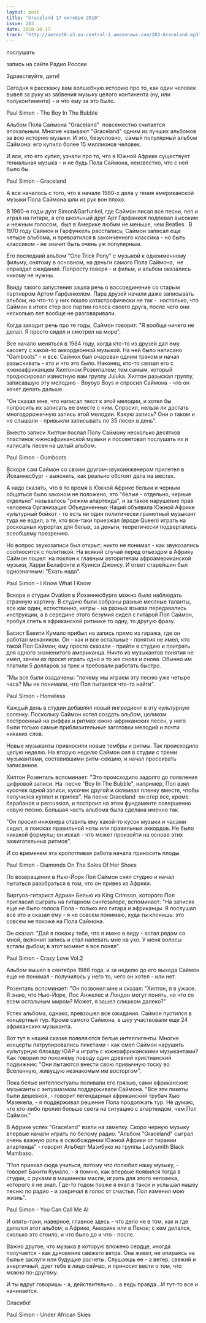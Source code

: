 ```yaml
---
layout: post
title: "Graceland 17 октября 2010"
issue: 283
date: 2010-10-17
track: "http://aerost8.s3.eu-central-1.amazonaws.com/283-Graceland.mp3"
---
```


послушать

запись на сайте Радио России

Здравствуйте, дети!

Сегодня я расскажу вам волшебную историю про то, как один человек вывел за руку из забвения музыку целого континента (ну, или полуконтинента) - и что ему за это было.

Paul Simon - The Boy In The Bubble

Альбом Пола Саймона "Graceland"  повсеместно считается эпохальным. Многие называют "Graceland" одним из лучших альбомов за всю историю музыки. И это, безусловно,  самый популярный альбом Саймона: его купило более 15 миллионов человек.

И все, кто его купил, узнали про то, что в Южной Африке существует гениальная музыка - и не будь Пола Саймона, неизвестно, что с ней было бы.

Paul Simon - Graceland

А все началось с того, что в начале 1980-х дела у гения американской музыки Пола Саймона шли из рук вон плохо.

В 1960-е годы дуэт Simon&Garfunkel, где Саймон писал все песни, пел и играл на гитаре, а его школьный друг Арт Гарфанкел подпевал высоким и нежным голосом,  был в Америке любим не меньше, чем Beatles.  В 1970 году Саймон и Гарфункель расстались; Саймон записал еще четыре альбома, и превратился в законченного классика - но быть классиком - не значит быть очень уж популярным.

Его последний альбом "One Trick Pony" с музыкой к одноименному фильму, снятому в основном, на деньги самого Пола Саймона,  не оправдал ожиданий. Попросту говоря - и фильм, и альбом оказались никому не нужны.

Ввиду такого запустения зашла речь о воссоединение со старым партнером Артом Гарфанкелем. Пара друзей начали даже записывать альбом, но что-то у них пошло катастрофически не так -  настолько, что Саймон в итоге стер все партии голоса своего друга, после чего они несколько лет вообще не разговаривали.

Когда заходит речь про те годы, Саймон говорит: "Я вообще ничего не делал. Я просто сидел и смотрел на море".

Все начало меняться в 1984 году, когда кто-то из друзей дал ему кассету с какой-то аккордеонной музыкой. На ней было написано "Gamboots" - и все. Саймон был очарован одним трэком и начал разыскивать - кто и что это было. Наконец, кто-то связал его с южноафриканцем Хилтоном Розенталем; тем самым, который продюсировал известную вам группу Juluka. Хилтон разыскал группу, записавшую эту мелодию - Boyoyo Boys и спросил Саймона - что он хочет делать дальше.

"Он сказал мне, что написал текст к этой мелодии, и хотел бы попросить их записать ее вместе с ним. Спросил, нельзя ли достать многодорожечную запись этой мелодии. Какую запись? Они о таком и не слышали - привыкли записывать по 35 песен в день".

Вместо записи Хилтон послал Полу Саймону несколько десятков пластинок южноафриканской музыки и посоветовал послушать их и написать песен на целый альбом.

Paul Simon - Gumboots

Вскоре сам Саймон со своим другом-звукоинженером прилетел в Йоханнесбург - выяснить, как реально обстоят дела на местах.

А надо сказать, что в то время в Южной Африке белым и черным общаться было законом не положено; это "белые - отдельно, черные отдельно" называлось "режим апартеида", и за такое нарушение прав человека Организация Объединенных Наций объявила Южной Африке культурный бойкот - то есть ни один политически грамотный музыкант туда не ездил, а те, кто все-таки приезжал (вроде Queen) играть на роскошных курортах для белых, за деньги, теоретически подвергались всеобщему презрению.

Но вопрос звукозаписи был открыт; никто не понимал - как звукозапись соотносится с политикой. На всякий случай перед отъездом в Африку Саймон пошел  на поклон к главным авторитетам афроамериканской музыки, Харри Белафонте и Куинси Джонсу. И ответ старейшин был однозначным: "Ехать надо".

Paul Simon - I Know What I Know

Вскоре в студии Ovation в Йоханнесбурге можно было наблюдать странную картину. В студию были собраны разные местные таланты, все как один, естественно, негры - на разных языках передавались инструкции, а в середине этого безумия сидел с гитарой Пол Саймон, пробуя спеть в африканской ритмике то одну, то другую фразу.

Басист Бакити Кумало прибыл на запись прямо из гаража, где он работал механиком. Он - как и все остальные - понятия не имел, кто такой Пол Саймон; ему просто сказали - прийти в студию и поиграть для одного знаменитого американца. Никто из музыкантов понятия не имел, зачем их просят играть одно и то же снова и снова. Обычно им платили 5 долларов за трек и требовали работать быстро.

"Мы все были озадачены: "почему мы играем эту песню уже четыре часа? Мы не понимали, что Пол пытается что-то найти".

Paul Simon - Homeless

Каждый день в студии добавлял новый ингредиент в эту культурную солянку. Поскольку Саймон хотел создать альбом, целиком построенный на риффах и ритмах южно-африканских песен, у него были только самые приблизительные заготовки мелодий и почти никаких слов.

Новые музыканты привносили новые тембры и ритмы. Так происходило целую неделю. На вторую неделю Саймон сел в студии с треми музыкантами, составившими ритм-секцию, и начал просеивать записанное.

Хилтон Розенталь вспоминает: "Это происходило задолго до появления цифровой записи. На  песне "Boy In The Bubble", например, Пол взял кусочек одной записи, кусочек другой и склеивал пленку вместе, чтобы получился куплет и припев". На песне Graceland  он стер все, кроме барабанов и percussion, и построил на этом фундаменте совершенно новую песню. Большая часть альбома была сделана именно так.

"Он просил инженера ставить ему какой-то кусок музыки и часами сидел, в поисках правильной ноты или правильных аккордов. Не было никакой формулы; он искал - что может произойти на основе этих зажигательных ритмов".

И со временем эта кропотливая работа начала приносить плоды.

Paul Simon - Diamonds On The Soles Of Her Shoes

По возвращении в Нью-Йорк Пол Саймон снял студию и начал пытаться разобраться в том, что он привез из Африки.

Виртуоз-гитарист Адриан Белью из King Crimson, которого Пол пригласил сыграть на гитарном синтезаторе, вспоминает: "На записях еще не было голоса Пола - только его гитара и африканцы. Я послушал все это и сказал ему - я не совсем понимаю, куда ты клонишь: это совсем не похоже на Пола Саймона.

Он сказал: "Дай я покажу тебе, что я имею в виду - встал рядом со мной, включил запись и стал напевать мне на ухо. У меня волосы встали дыбом; в этот момент я все понял".

Paul Simon - Crazy Love Vol.2

Альбом вышел в сентябре 1986 года, и за неделю до его выхода Саймон еще не понимал - получилось у него то, чего он хотел - или нет.

Розенталь вспоминает: "Он позвонил мне и сказал: "Хилтон, я в ужасе. Я знаю, что Нью-Йорк, Лос Анжелес и Лондон могут понять, но что со всем остальным миром? Может, я зашел слишком далеко?"

Успех альбома, однако, превзошел все ожидания. Саймон пустился в концертный тур. Кроме самого Саймона, в шоу участвовали еще 24 африканских музыканта.

Вот тут в нашей сказке появляются белые интеллигенты. Многие концерты патрулировались пикетами - как смел Саймон нарушить культурную блокаду ЮАР и играть с южноафриканскими музыкантами? Как говорил по похожему поводу один древний христианский подвижник: "Они пытаются внести свою привычную тоску во Вселенную, живущую незнакомым им восторгом".

Пока белые интеллектуалы поливали его грязью, сами африканские музыканты с энтузиазмом поддерживали Саймона. "Все эти пикеты были дешевкой, - говорит легендарный африканский трубач Хью Мазекела, - я поддерживал решение Пола продолжать тур. Не думаю, что кто-либо пролил больше света на ситуацию с апартеидом, чем Пол Саймон."

В Африке успех "Graceland" взяли на заметку. Скоро черную музыку впервые начали играть по белому радио. "Альбом "Graceland" сыграл очень важную роль в освобождении Южной Африки от тирании апартеида" - говорит Альберт Мазибуко из группы Ladysmith Black Mambaso.

"Пол приехал сюда учиться, потому что полюбил нашу музыку, - говорит Бакити Кумало, - я помню, как впервые появился тогда в студии, с руками в машинном масле, играть для этого человека, которого я не знал. Где-то годом позже я ехал в такси и услышал нашеу песню по радио - и закричал в голос от счастья. Пол изменил мою жизнь".

Paul Simon - You Can Call Me Al

И опять-таки, наверное, главное здесь - что дело не в том, как и где делался этот альбом; в Африке, Америке или в Пензе; с кем делался, сколько это стоило, и что было до и что - после.

Важно другое, что музыка в которую вложено сердце, иногда получается - как дуновение свежего ветра. Она живет, не опираясь на былые заслуги или будущие расчеты. Слушаешь ее - а ветер, свежий и энергичный, дует тебе в лицо сейчас, и приносит вести о том, что можно по-другому.

И ты вдруг говоришь - а, действительно... а ведь правда...И тут-то все и начинается.

Спасибо!

Paul Simon - Under African Skies
